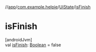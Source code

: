 //[app](../../../index.md)/[com.example.helpie](../index.md)/[UiState](index.md)/[isFinish](is-finish.md)

# isFinish

[androidJvm]\
val [isFinish](is-finish.md): [Boolean](https://kotlinlang.org/api/latest/jvm/stdlib/kotlin/-boolean/index.html) = false
